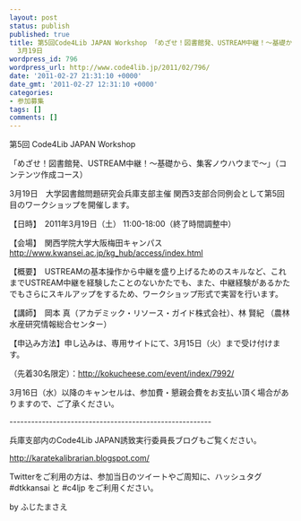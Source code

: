 ```yaml
---
layout: post
status: publish
published: true
title: 第5回Code4Lib JAPAN Workshop 「めざせ！図書館発、USTREAM中継！～基礎から、集客ノウハウまで～」 （コンテンツ作成コース）
  3月19日
wordpress_id: 796
wordpress_url: http://www.code4lib.jp/2011/02/796/
date: '2011-02-27 21:31:10 +0000'
date_gmt: '2011-02-27 12:31:10 +0000'
categories:
- 参加募集
tags: []
comments: []
---
```

<div class="section">
<p>第5回 Code4Lib JAPAN Workshop</p>
<p>「めざせ！図書館発、USTREAM中継！～基礎から、集客ノウハウまで～」（コンテンツ作成コース）</p>
<p>3月19日　大学図書館問題研究会兵庫支部主催 関西3支部合同例会として第5回目のワークショップを開催します。</p>
<p>【日時】　2011年3月19日（土） 11:00-18:00（終了時間調整中）</p>
<p>【会場】　関西学院大学大阪梅田キャンパス　<a href="http://www.kwansei.ac.jp/kg_hub/access/index.html" target="_blank">http://www.kwansei.ac.jp/kg_hub/access/index.html</a></p>
<p>【概要】　USTREAMの基本操作から中継を盛り上げるためのスキルなど、これまでUSTREAM中継を経験したことのないかたでも、また、中継経験があるかたでもさらにスキルアップをするため、ワークショップ形式で実習を行います。</p>
<p>【講師】　岡本 真（アカデミック・リソース・ガイド株式会社）、林 賢紀 （農林水産研究情報総合センター）</p>
<p>【申込み方法】申し込みは、専用サイトにて、3月15日（火）まで受け付けます。</p>
<p>（先着30名限定）：<a href="http://kokucheese.com/event/index/7992/" target="_blank">http://kokucheese.com/event/index/7992/</a></p>
<p>3月16日（水）以降のキャンセルは、参加費・懇親会費をお支払い頂く場合がありますので、ご了承ください。</p>
<p>--------------------------------------------------------</p>
<p>兵庫支部内のCode4Lib JAPAN誘致実行委員長ブログもご覧ください。　</p>
<p><a href="http://karatekalibrarian.blogspot.com/" target="_blank">http://karatekalibrarian.blogspot.com/</a></p>
<p>Twitterをご利用の方は、参加当日のツイートやご周知に、ハッシュタグ　#dtkkansai と #c4ljp をご利用ください。</p>
<p>by ふじたまさえ</p>
</div>

